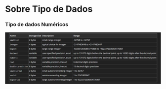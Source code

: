 <h1>Sobre Tipo de Dados</h1>

<h3>Tipo de dados Numéricos</h3>

<img src="../assets/WhatsApp Image 2023-10-17 at 2.04.48 PM.jpeg">